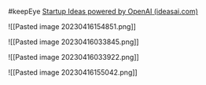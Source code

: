 #keepEye 
[Startup Ideas powered by OpenAI (ideasai.com)](https://ideasai.com/)

![[Pasted image 20230416154851.png]]

![[Pasted image 20230416033845.png]]

![[Pasted image 20230416033922.png]]

![[Pasted image 20230416155042.png]]